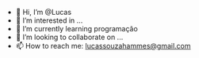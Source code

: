 - 👋 Hi, I’m @Lucas
- 👀 I’m interested in ...
- 🌱 I’m currently learning programação
- 💞️ I’m looking to collaborate on ...
- 📫 How to reach me: lucassouzahammes@gmail.com

<!---
LucasHammes/LucasHammes is a ✨ special ✨ repository because its `README.md` (this file) appears on your GitHub profile.
You can click the Preview link to take a look at your changes.
--->
